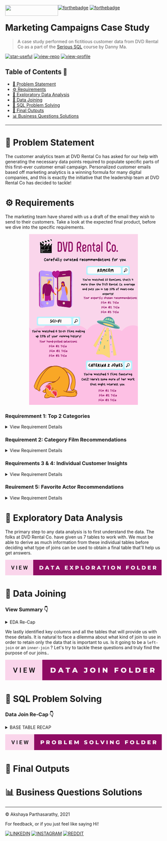  [![forthebadge](https://forthebadge.com/images/badges/powered-by-netflix.svg)](https://forthebadge.com) [![forthebadge](https://forthebadge.com/images/badges/contains-cat-gifs.svg)](https://forthebadge.com) <img align="left" width="170" height="35" src="https://img.shields.io/badge/PostgreSQL-316192?style=for-the-badge&logo=postgresql&logoColor=white">


# Marketing Campaigns Case Study
> A case study performed on fictitious customer data from DVD Rental Co as a part of the [Serious SQL](https://www.datawithdanny.com) course by Danny Ma.

[![star-useful](https://img.shields.io/badge/🌟-If%20useful-red.svg)](https://shields.io) 
[![view-repo](https://img.shields.io/badge/View-Repo-blueviolet)](https://github.com/iaks23?tab=repositories)
[![view-profile](https://img.shields.io/badge/Go%20To-Profile-orange)](https://github.com/iaks23)

## Table of Contents 📖

* [🚨 Problem Statement](#problem)
* [⚙️ Requirements](#reqs)
* [🔭 Exploratory Data Analysis](#eda)
* [🔁 Data Joining](#join)
* [📖 SQL Problem Solving](#solving)
* [🐣 Final Outputs](#output)
* [📊 Business Questions Solutions](#solutions)


----
# 🚨 Problem Statement <a name='problem'></a>

The customer analytics team at DVD Rental Co has asked for our help with generating the necessary data points required to populate specific parts of this first-ever customer email campaign. Personalized customer emails based off marketing analytics is a winning formula for many digital companies, and this is exactly the initiative that the leadership team at DVD Rental Co has decided to tackle! 


# ⚙️ Requirements <a name='reqs'></a>

The marketing team have shared with us a draft of the email they wish to send to their customers. Take a look at the expected final product, before we dive into the specific requirements. 

<p align="center">
  <img width="350" height="550" src="https://github.com/iaks23/Marketing-Analytics-Case-Study/blob/main/images/main-poster.png">
</p>

 ### Requiremment 1: Top 2 Categories
<details> 
  <summary>
     View Requirement Details
  </summary>

 For each customer, we need to identify the top 2 <code> categories </code> for each customer based off their past rental history. These top categories will drive marketing creative images as seen in the sci-fi and rom-com examples in the draft email.
 
 <p align="center">
  <img width="400" height="320" src="https://github.com/iaks23/Marketing-Analytics-Case-Study/blob/main/images/req1.gif">
</p>
 
 </details>
 
 ### Requirement 2: Category Film Recommendations

<details> 
  <summary>
    View Requirement Details
  </summary>

 The marketing team has also requested for the 3 most popular <code> films </code> for each customer’s top 2 <code> categories </code>.

There is a catch though - we cannot recommend a film which the customer has already viewed.

If there are less than 3 films available - marketing is happy to show at least 1 film.

> 💡 Any customer which do not have any film recommendations for either category must be flagged out so the marketing team can exclude from the email campaign - this is of high importance!
 
  <p align="center">
  <img width="400" height="320" src="https://github.com/iaks23/Marketing-Analytics-Case-Study/blob/main/images/req2.gif">
</p>
 </details>
 
  ### Requirements 3 & 4: Individual Customer Insights
 <details> 
  <summary>
    View Requirement Details
  </summary>

The number of films watched by each customer in their top 2 categories is required as well as some specific <code> insights.</code>

#### For the 1st category, the marketing requires the following insights (requirement 3):

How many total films have they watched in their top category?
How many more films has the customer watched compared to the average DVD Rental Co customer?
How does the customer rank in terms of the top X% compared to all other customers in this film category?

#### For the second ranking category (requirement 4):

How many total films has the customer watched in this category?
What proportion of each customer’s total films watched does this count make?

 > 💡 Note the specific rounding of the percentages with 0 decimal places!
 
 <p align="center">
  <img width="400" height="320" src="https://github.com/iaks23/Marketing-Analytics-Case-Study/blob/main/images/req3&4.gif">
</p>
 </details>
 
   ### Reuirement 5: Favorite Actor Recommendations
 <details> 
  <summary>
    View Requirement Details
  </summary>
 
 Along with the top 2 categories, marketing has also requested top <code> actor </code> film recommendations where up to 3 more films are included in the recommendations list as well as the count of films by the top actor.

We have been given guidance by marketing to choose the actors in alphabetical order should there be any ties - i.e. if the customer has seen 5 Brad Pitt films vs 5 George Clooney films - Brad Pitt will be chosen instead of George Clooney.

The same logical business rules apply - in addition any films that have already been recommended in the top 2 categories must not be included as actor recommendations.

If the customer doesn’t have at least 1 film recommendation - they also need to be flagged with a separate actor exclusion flag.

 <p align="center">
  <img width="400" height="320" src="https://github.com/iaks23/Marketing-Analytics-Case-Study/blob/main/images/req5.gif">
</p>
 </details>
 
 # 🔭 Exploratory Data Analysis <a name='eda'></a>
 
 The primary step to any data analysis is to first understand the data. The folks at DVD Rental Co. have given us 7 tables to work with. We must be able to derive as much information from these individual tables before deciding what type of joins can be used to obtain a final table that'll help us get answers.
 
 [![DEF](https://github.com/iaks23/Marketing-Analytics-Case-Study/blob/main/images/view-data-exploration-folder.svg)](https://github.com/iaks23/Marketing-Analytics-Case-Study/tree/main/Data%20Exploration%20Folder)
 
 # 🔁 Data Joining <a name='join'></a>
 
 ### View Summary 👇
<details>
 <summary> EDA Re-Cap </summary>
 
 Data Mapping Journey
 
|SNo|Start|End|Join On|
|---|---|---|---|
|Step 1|<code>rental</code>|<code>inventory</code>|<code>inventory_id</code>|
|Step 2|<code>inventory</code>|<code>film</code>|<code>film_id</code>|
|Step 3|<code>film</code>|<code>film_category</code>|<code>film_id</code>|
|Step 4|<code>film_category</code>|<code>category</code>|<code>category_id</code>|

 </details>
 
 We lastly identified key columns and all the tables that will provide us with these details. It is natural to face a dilemma about what kind of join to use in order to retain only the data that is important to us. Is it going to be a <code>left-join</code> or an <code>inner-join</code> ? Let's try to tackle these questions and truly find the purpose of our joins..
 
[![data_join](https://github.com/iaks23/Marketing-Analytics-Case-Study/blob/main/images/view-data-join-folder.svg)](https://github.com/iaks23/Marketing-Analytics-Case-Study/tree/main/Data%20Join%20Folder)

# 📖 SQL Problem Solving <a name='solving'></a>
### Data Join Re-Cap 👇

<details>
 <summary> BASE TABLE RECAP </summary>
 
 ```SQL 
DROP TABLE IF EXISTS complete_joint_dataset;
CREATE TEMP TABLE complete_joint_dataset AS
SELECT
  rental.customer_id,
  inventory.film_id,
  film.title,
  film_category.category_id,
  category.name AS category_name
FROM dvd_rentals.rental
INNER JOIN dvd_rentals.inventory
  ON rental.inventory_id = inventory.inventory_id
INNER JOIN dvd_rentals.film
  ON inventory.film_id = film.film_id
INNER JOIN dvd_rentals.film_category
  ON film.film_id = film_category.film_id
INNER JOIN dvd_rentals.category
  ON film_category.category_id = category.category_id;

SELECT * FROM complete_joint_dataset limit 2;
```
|Customer_Id|Film_Id|Title|category_id|category|
|---|---|---|---|---|
|130|80|BLANKET BEVERLY|8|Family|
|459|333|FREAKY POCUS|12|Music|
 
 </details>


[![data_solutions](https://github.com/iaks23/Marketing-Analytics-Case-Study/blob/main/images/view-problem-solving-folder.svg)](https://github.com/iaks23/Marketing-Analytics-Case-Study/tree/main/Problem%20Solutions%20Folder)

# 🐣 Final Outputs <a name='output'></a>




# 📊 Business Questions Solutions <a name='solutions'></a>
 

----------------------

© Akshaya Parthasarathy, 2021

For feedback, or if you just feel like saying Hi!

[![LINKEDIN](https://img.shields.io/badge/LinkedIn-0077B5?style=for-the-badge&logo=linkedin&logoColor=white)](https://www.linkedin.com/in/akshaya-parthasarathy23)
[![INSTAGRAM](https://img.shields.io/badge/Instagram-E4405F?style=for-the-badge&logo=instagram&logoColor=white)](https://www.instagram.com/aks_sarathy/)
[![REDDIT](https://img.shields.io/badge/Reddit-FF4500?style=for-the-badge&logo=reddit&logoColor=white)](https://www.reddit.com/user/longstoryshort_)

